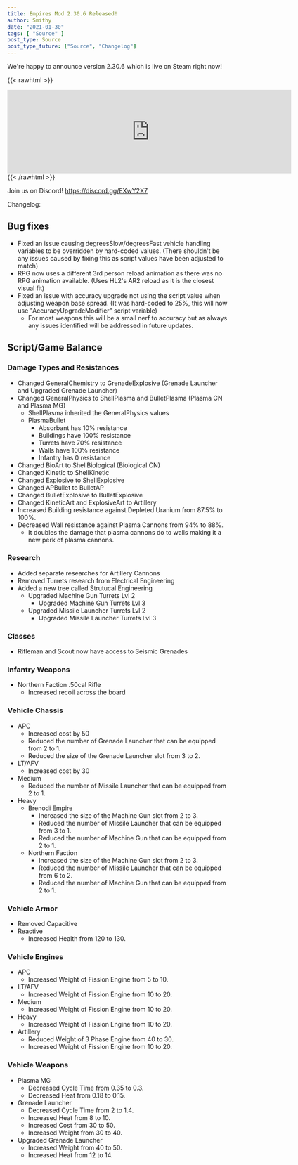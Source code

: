 ```yaml
---
title: Empires Mod 2.30.6 Released!
author: Smithy
date: "2021-01-30"
tags: [ "Source" ]
post_type: Source
post_type_future: ["Source", "Changelog"]
---
```



We're happy to announce version 2.30.6 which is live on Steam right now! 

{{< rawhtml >}}
<iframe src="https://store.steampowered.com/widget/17740/" frameborder="0" width="646" height="190"></iframe>
{{< /rawhtml >}}

Join us on Discord! https://discord.gg/EXwY2X7

Changelog:

## Bug fixes

- Fixed an issue causing degreesSlow/degreesFast vehicle handling variables to be overridden by hard-coded values. (There shouldn't be any issues caused by fixing this as script values have been adjusted to match)
- RPG now uses a different 3rd person reload animation as there was no RPG animation available. (Uses HL2's AR2 reload as it is the closest visual fit)
- Fixed an issue with accuracy upgrade not using the script value when adjusting weapon base spread. (It was hard-coded to 25%, this will now use "AccuracyUpgradeModifier" script variable)
	- For most weapons this will be a small nerf to accuracy but as always any issues identified will be addressed in future updates.


## Script/Game Balance

### Damage Types and Resistances

- Changed GeneralChemistry to GrenadeExplosive (Grenade Launcher and Upgraded Grenade Launcher)
- Changed GeneralPhysics to ShellPlasma and BulletPlasma (Plasma CN and Plasma MG)
	- ShellPlasma inherited the GeneralPhysics values
	- PlasmaBullet
		- Absorbant has 10% resistance
		- Buildings have 100% resistance
		- Turrets have 70% resistance
		- Walls have 100% resistance
		- Infantry has 0 resistance
- Changed BioArt to ShellBiological (Biological CN)
- Changed Kinetic to ShellKinetic
- Changed Explosive to ShellExplosive
- Changed APBullet to BulletAP
- Changed BulletExplosive to BulletExplosive
- Changed KineticArt and ExplosiveArt to Artillery
- Increased Building resistance against Depleted Uranium from 87.5% to 100%.
- Decreased Wall resistance against Plasma Cannons from 94% to 88%.
	- It doubles the damage that plasma cannons do to walls making it a new perk of plasma cannons.

### Research

- Added separate researches for Artillery Cannons
- Removed Turrets research from Electrical Engineering
- Added a new tree called Strutucal Engineering
	- Upgraded Machine Gun Turrets Lvl 2
		- Upgraded Machine Gun Turrets Lvl 3
	- Upgraded Missile Launcher Turrets Lvl 2
		- Upgraded Missile Launcher Turrets Lvl 3

### Classes

- Rifleman and Scout now have access to Seismic Grenades

### Infantry Weapons

- Northern Faction .50cal Rifle
	- Increased recoil across the board

### Vehicle Chassis

- APC
	- Increased cost by 50
	- Reduced the number of Grenade Launcher that can be equipped from 2 to 1.
	- Reduced the size of the Grenade Launcher slot from 3 to 2.
- LT/AFV
	- Increased cost by 30
- Medium
	- Reduced the number of Missile Launcher that can be equipped from 2 to 1.
- Heavy
	- Brenodi Empire
		- Increased the size of the Machine Gun slot from 2 to 3.
		- Reduced the number of Missile Launcher that can be equipped from 3 to 1.
		- Reduced the number of Machine Gun that can be equipped from 2 to 1.
	- Northern Faction
		- Increased the size of the Machine Gun slot from 2 to 3.
		- Reduced the number of Missile Launcher that can be equipped from 6 to 2.
		- Reduced the number of Machine Gun that can be equipped from 2 to 1.

### Vehicle Armor

- Removed Capacitive
- Reactive
	- Increased Health from 120 to 130.

### Vehicle Engines

- APC
	- Increased Weight of Fission Engine from 5 to 10.
- LT/AFV
	- Increased Weight of Fission Engine from 10 to 20.
- Medium
	- Increased Weight of Fission Engine from 10 to 20.
- Heavy
	- Increased Weight of Fission Engine from 10 to 20.
- Artillery
	- Reduced Weight of 3 Phase Engine from 40 to 30.
	- Increased Weight of Fission Engine from 10 to 20.

### Vehicle Weapons

- Plasma MG
	- Decreased Cycle Time from 0.35 to 0.3.
	- Decreased Heat from 0.18 to 0.15.
- Grenade Launcher
	- Decreased Cycle Time from 2 to 1.4.
	- Increased Heat from 8 to 10.
	- Increased Cost from 30 to 50.
	- Increased Weight from 30 to 40.
- Upgraded Grenade Launcher
	- Increased Weight from 40 to 50.
	- Increased Heat from 12 to 14.


